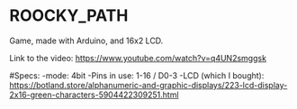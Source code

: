# ROOCKY_PATH
Game, made with Arduino, and 16x2 LCD.

Link to the video: https://www.youtube.com/watch?v=q4UN2smggsk

#Specs:
-mode: 4bit
-Pins in use: 1-16 / D0-3
-LCD (which I bought): 
https://botland.store/alphanumeric-and-graphic-displays/223-lcd-display-2x16-green-characters-5904422309251.html





